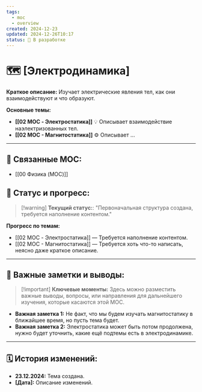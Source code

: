 ```yaml
---
tags:
  - moc
  - overview
created: 2024-12-23
updated: 2024-12-26T10:17
status: 🚧 В разработке
---
```


# 🗺️ **[Электродинамика]**

**Краткое описание:**  Изучает электрические явления тел, как они взаимодействуют и что образуют.

**Основные темы:**

- **[[02 MOC - Электростатика]]** 💡  Описывает взаимодействие наэлектризованных тел.
- **[[02 МОС - Магнитостатика]]** ⚙️  Описывает …

---

## 🔗 **Связанные MOC:**

- [[00 Физика (MOC)]]

## 🚦 **Статус и прогресс:**

> [!warning] **Текущий статус:**: "Первоначальная структура создана, требуется наполнение контентом."

**Прогресс по темам:**

- [[02 MOC - Электростатика]] — Требуется наполнение контентом.
- [[02 МОС - Магнитостатика]] — Требуется хоть что-то написать, неясно даже краткое описание.

---

## 📌 **Важные заметки и выводы:**

> [!important] **Ключевые моменты:** Здесь можно разместить важные выводы, вопросы, или направления для дальнейшего изучения, которые касаются этой MOC.

- **Важная заметка 1:** Не факт, что мы будем изучать магнитостатику в ближайшее время, но пусть тема будет.
- **Важная заметка 2:** Электростатика может быть потом продолжена, нужно будет уточнить, какие ещё подтемы есть в электродинамике.

---

## 🗓️ **История изменений:**

- **23.12.2024:**  Тема создана.
- **[Дата]:**  Описание изменений.